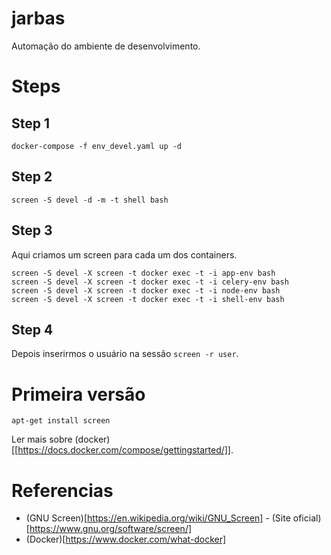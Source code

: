 # jarbas
Automação do ambiente de desenvolvimento.
# Steps
## Step 1
```
docker-compose -f env_devel.yaml up -d
```
## Step 2
```
screen -S devel -d -m -t shell bash
```
## Step 3
Aqui criamos um screen para cada um dos containers.
``` 
screen -S devel -X screen -t docker exec -t -i app-env bash
screen -S devel -X screen -t docker exec -t -i celery-env bash
screen -S devel -X screen -t docker exec -t -i node-env bash
screen -S devel -X screen -t docker exec -t -i shell-env bash
```
## Step 4
Depois inserirmos o usuário na sessão ``` screen -r user ```.
# Primeira versão
```
apt-get install screen
```
Ler mais sobre (docker)[[https://docs.docker.com/compose/gettingstarted/]].
# Referencias
- (GNU Screen)[https://en.wikipedia.org/wiki/GNU_Screen] - (Site oficial)[https://www.gnu.org/software/screen/]
- (Docker)[https://www.docker.com/what-docker]
